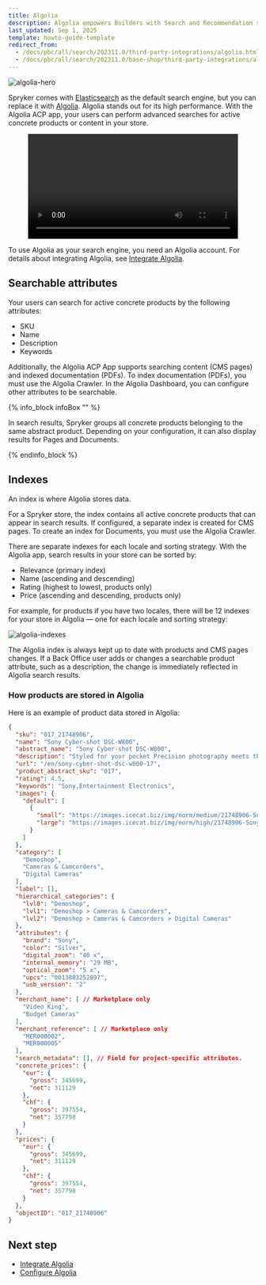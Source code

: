 ```yaml
---
title: Algolia
description: Algolia empowers Builders with Search and Recommendation services to create world-class digital experiences.
last_updated: Sep 1, 2025
template: howto-guide-template
redirect_from:
  - /docs/pbc/all/search/202311.0/third-party-integrations/algolia.html  -
  - /docs/pbc/all/search/202311.0/base-shop/third-party-integrations/algolia.html
---
```


![algolia-hero](https://spryker.s3.eu-central-1.amazonaws.com/docs/pbc/all/search/third-party-integrations/algolia/algolia-hero.png)

Spryker comes with [Elasticsearch](https://www.elastic.co/elasticsearch/) as the default search engine, but you can replace it with [Algolia](https://www.algolia.com/). Algolia stands out for its high performance. With the Algolia ACP app, your users can perform advanced searches for active concrete products or content in your store.

<figure class="video_container">
    <video width="100%" height="auto" controls>
    <source src="https://spryker.s3.eu-central-1.amazonaws.com/docs/pbc/all/search/algolia/algolia/Algolia_ACPApp_Demo.mp4" type="video/mp4">
  </video>
</figure>

To use Algolia as your search engine, you need an Algolia account. For details about integrating Algolia, see [Integrate Algolia](/docs/pbc/all/search/latest/base-shop/third-party-integrations/algolia/integrate-algolia.html).


## Searchable attributes

Your users can search for active concrete products by the following attributes:

- SKU
- Name
- Description
- Keywords

Additionally, the Algolia ACP App supports searching content (CMS pages) and indexed documentation (PDFs). To index documentation (PDFs), you must use the Algolia Crawler. In the Algolia Dashboard, you can configure other attributes to be searchable.

{% info_block infoBox "" %}

In search results, Spryker groups all concrete products belonging to the same abstract product. Depending on your configuration, it can also display results for Pages and Documents.

{% endinfo_block %}

## Indexes

An index is where Algolia stores data.

For a Spryker store, the index contains all active concrete products that can appear in search results. If configured, a separate index is created for CMS pages. To create an index for Documents, you must use the Algolia Crawler.

There are separate indexes for each locale and sorting strategy. With the Algolia app, search results in your store can be sorted by:

- Relevance (primary index)
- Name (ascending and descending)
- Rating (highest to lowest, products only)
- Price (ascending and descending, products only)

For example, for products if you have two locales, there will be 12 indexes for your store in Algolia — one for each locale and sorting strategy:

![algolia-indexes](https://spryker.s3.eu-central-1.amazonaws.com/docs/pbc/all/search/algolia/algolia/algolia-index.png)

The Algolia index is always kept up to date with products and CMS pages changes. If a Back Office user adds or changes a searchable product attribute, such as a description, the change is immediately reflected in Algolia search results.

### How products are stored in Algolia

Here is an example of product data stored in Algolia:

```json
{
  "sku": "017_21748906",
  "name": "Sony Cyber-shot DSC-W800",
  "abstract_name": "Sony Cyber-shot DSC-W800",
  "description": "Styled for your pocket Precision photography meets the portability of a smartphone. The W800 is small enough to take great photos, look good while doing it, and slip in your pocket. Shooting great photos and videos is easy with the W800. Buttons are positioned for ease of use, while a dedicated movie button makes shooting movies simple. The vivid 2.7-type Clear Photo LCD display screen lets you view your stills and play back movies with minimal effort. Whip out the W800 to capture crisp, smooth footage in an instant. At the press of a button, you can record blur-free 720 HD images with digital sound. Breathe new life into a picture by using built-in Picture Effect technology. There's a range of modes to choose from – you don't even have to download image-editing software.",
  "url": "/en/sony-cyber-shot-dsc-w800-17",
  "product_abstract_sku": "017",
  "rating": 4.5,
  "keywords": "Sony,Entertainment Electronics",
  "images": {
    "default": [
      {
        "small": "https://images.icecat.biz/img/norm/medium/21748906-Sony.jpg",
        "large": "https://images.icecat.biz/img/norm/high/21748906-Sony.jpg"
      }
    ]
  },
  "category": [
    "Demoshop",
    "Cameras & Camcorders",
    "Digital Cameras"
  ],
  "label": [],
  "hierarchical_categories": {
    "lvl0": "Demoshop",
    "lvl1": "Demoshop > Cameras & Camcorders",
    "lvl2": "Demoshop > Cameras & Camcorders > Digital Cameras"
  },
  "attributes": {
    "brand": "Sony",
    "color": "Silver",
    "digital_zoom": "40 x",
    "internal_memory": "29 MB",
    "optical_zoom": "5 x",
    "upcs": "0013803252897",
    "usb_version": "2"
  },
  "merchant_name": [ // Marketplace only
    "Video King",
    "Budget Cameras"
  ],
  "merchant_reference": [ // Marketplace only
    "MER000002",
    "MER000005"
  ],
  "search_metadata": [], // Field for project-specific attributes.
  "concrete_prices": {
    "eur": {
      "gross": 345699,
      "net": 311129
    },
    "chf": {
      "gross": 397554,
      "net": 357798
    }
  },
  "prices": {
    "eur": {
      "gross": 345699,
      "net": 311129
    },
    "chf": {
      "gross": 397554,
      "net": 357798
    }
  },
  "objectID": "017_21748906"
}
```

## Next step

- [Integrate Algolia](/docs/pbc/all/search/latest/base-shop/third-party-integrations/algolia/integrate-algolia.html)
- [Configure Algolia](/docs/pbc/all/search/latest/base-shop/third-party-integrations/algolia/configure-algolia.html)
